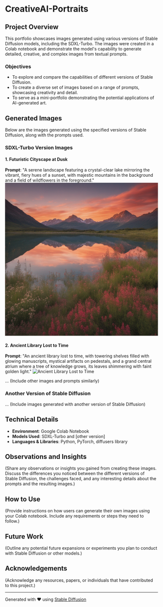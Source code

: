 # CreativeAI-Portraits

## Project Overview
This portfolio showcases images generated using various versions of Stable Diffusion models, including the SDXL-Turbo. The images were created in a Colab notebook and demonstrate the model's capability to generate detailed, creative, and complex images from textual prompts.

### Objectives
- To explore and compare the capabilities of different versions of Stable Diffusion.
- To create a diverse set of images based on a range of prompts, showcasing creativity and detail.
- To serve as a mini-portfolio demonstrating the potential applications of AI-generated art.

## Generated Images

Below are the images generated using the specified versions of Stable Diffusion, along with the prompts used.

### SDXL-Turbo Version Images

#### 1. Futuristic Cityscape at Dusk
**Prompt**: "A serene landscape featuring a crystal-clear lake mirroring the vibrant, fiery hues of a sunset, with majestic mountains in the background and a field of wildflowers in the foreground."
![Futuristic Cityscape at Dusk](./all_images/Serene_Lake_Sunset_Mountains.png)

#### 2. Ancient Library Lost to Time
**Prompt**: "An ancient library lost to time, with towering shelves filled with glowing manuscripts, mystical artifacts on pedestals, and a grand central atrium where a tree of knowledge grows, its leaves shimmering with faint golden light."
![Ancient Library Lost to Time](./all_images/ancient_library_lost_to_time.jpg)

... (Include other images and prompts similarly)

### Another Version of Stable Diffusion

... (Include images generated with another version of Stable Diffusion)

## Technical Details

- **Environment**: Google Colab Notebook
- **Models Used**: SDXL-Turbo and [other version]
- **Languages & Libraries**: Python, PyTorch, diffusers library

## Observations and Insights

(Share any observations or insights you gained from creating these images. Discuss the differences you noticed between the different versions of Stable Diffusion, the challenges faced, and any interesting details about the prompts and the resulting images.)

## How to Use

(Provide instructions on how users can generate their own images using your Colab notebook. Include any requirements or steps they need to follow.)

## Future Work

(Outline any potential future expansions or experiments you plan to conduct with Stable Diffusion or other models.)

## Acknowledgements

(Acknowledge any resources, papers, or individuals that have contributed to this project.)

---

Generated with ❤️ using [Stable Diffusion](https://stablediffusionweb.com/)
